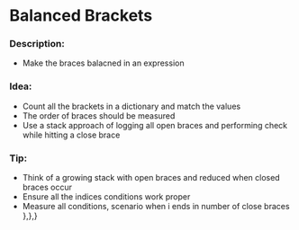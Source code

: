 # Balanced Brackets

### Description:
* Make the braces balacned in an expression

### Idea:
* Count all the brackets in a dictionary and match the values
* The order of braces should be measured
* Use a stack approach of logging all open braces and performing check while hitting a close brace

### Tip:
* Think of a growing stack with open braces and reduced when closed braces occur
* Ensure all the indices conditions work proper
* Measure all conditions, scenario when i ends in number of close braces },},}

